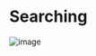 # Searching
![image](https://user-images.githubusercontent.com/19830860/154855565-dbf4263f-e8de-4bc3-84ba-824fd1a7b6a4.png)

